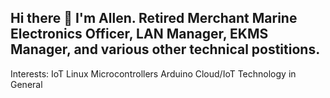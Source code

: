 ## Hi there 👋 I'm Allen. Retired Merchant Marine Electronics Officer, LAN Manager, EKMS Manager, and various other technical postitions.
Interests:
  IoT
  Linux
  Microcontrollers
  Arduino Cloud/IoT
  Technology in General
  

<!--
**agbuck/agbuck** is a ✨ _special_ ✨ repository because its `README.md` (this file) appears on your GitHub profile.

Here are some ideas to get you started:

- 🔭 I’m currently working on ...
- 🌱 I’m currently learning ...
- 👯 I’m looking to collaborate on ...
- 🤔 I’m looking for help with ...
- 💬 Ask me about ...
- 📫 How to reach me: ...
- 😄 Pronouns: ...
- ⚡ Fun fact: ...
-->
